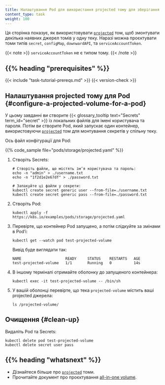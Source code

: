 ```yaml
---
title: Налаштування Pod для використання projected тому для зберігання
content_type: task
weight: 100
---
```


<!-- overview -->

Ця сторінка показує, як використовувати [`projected`](/docs/concepts/storage/volumes/#projected) том, щоб змонтувати декілька наявних джерел томів у одну теку. Наразі можна проєктувати томи типів `secret`, `configMap`, `downwardAPI`, та `serviceAccountToken`.

{{< note >}}
`serviceAccountToken` не є типом тому.
{{< /note >}}

## {{% heading "prerequisites" %}}

{{< include "task-tutorial-prereqs.md" >}} {{< version-check >}}

<!-- steps -->

## Налаштування projected тому для Pod {#configure-a-projected-volume-for-a-pod}

У цьому завданні ви створите {{< glossary_tooltip text="Secrets" term_id="secret" >}} із локальних файлів для імені користувача та пароля. Потім ви створите Pod, який запускає один контейнер, використовуючи [`projected`](/docs/concepts/storage/volumes/#projected) том для монтування секретів у спільну теку.

Ось файл конфігурації для Pod:

{{% code_sample file="pods/storage/projected.yaml" %}}

1. Створіть Secrets:

    ```shell
    # Створіть файли, що містять імʼя користувача та пароль:
    echo -n "admin" > ./username.txt
    echo -n "1f2d1e2e67df" > ./password.txt

    # Запакуйте ці файли у секрети:
    kubectl create secret generic user --from-file=./username.txt
    kubectl create secret generic pass --from-file=./password.txt
    ```

2. Створіть Pod:

    ```shell
    kubectl apply -f https://k8s.io/examples/pods/storage/projected.yaml
    ```

3. Перевірте, що контейнер Pod запущено, а потім слідкуйте за змінами в Podʼі:

    ```shell
    kubectl get --watch pod test-projected-volume
    ```

    Вивід буде виглядати так:

    ```none
    NAME                    READY     STATUS    RESTARTS   AGE
    test-projected-volume   1/1       Running   0          14s
    ```

4. В іншому терміналі отримайте оболонку до запущеного контейнера:

    ```shell
    kubectl exec -it test-projected-volume -- /bin/sh
    ```

5. У вашій оболонці перевірте, що тека `projected-volume` містить ваші projected джерела:

    ```shell
    ls /projected-volume/
    ```

## Очищення {#clean-up}

Видаліть Pod та Secrets:

```shell
kubectl delete pod test-projected-volume
kubectl delete secret user pass
```

## {{% heading "whatsnext" %}}

* Дізнайтеся більше про [`projected`](/docs/concepts/storage/volumes/#projected) томи.
* Прочитайте документ про проєктування [all-in-one volume](https://git.k8s.io/design-proposals-archive/node/all-in-one-volume.md).
